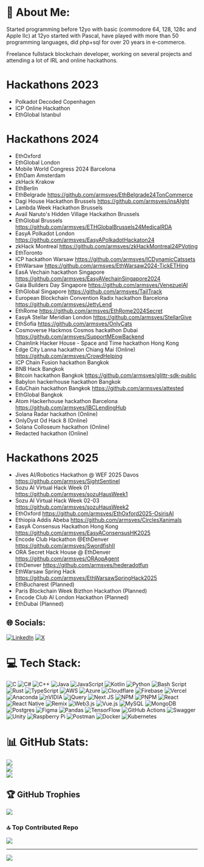 # 💫 About Me:
Started programming before 12yo with basic (commodore 64, 128, 128c and Apple IIc) at 12yo started with Pascal, have played with more than 50 programming languages, did php+sql for over 20 years in e-commerce.

Freelance fullstack blockchain developer, working on several projects and attending a lot of IRL and online hackathons.

# Hackathons 2023
- Polkadot Decoded Copenhagen
- ICP Online Hackathon
- EthGlobal Istanbul

# Hackathons 2024

- EthOxford
- EthGlobal London
- Mobile World Congress 2024 Barcelona
- EthDam Amsterdam
- zkHack Krakow
- EthBerlin
- EthBelgrade https://github.com/armsves/EthBelgrade24TonCommerce
- Dagi House Hackathon Brussels https://github.com/armsves/insAIght
- Lambda Week Hackathon Brussels
- Avail Naruto's Hidden Village Hackathon Brussels
- EthGlobal Brussels https://github.com/armsves/ETHGlobalBrussels24MedicalRDA
- EasyA Polkadot London https://github.com/armsves/EasyAPolkadotHackaton24
- zkHack Montreal https://github.com/armsves/zkHackMontreal24PVoting
- EthToronto
- ICP hackathon Warsaw https://github.com/armsves/ICDynamicCatssets
- EthWarsaw https://github.com/armsves/EthWarsaw2024-TickETHing
- EasA Vechain hackathon Singapore https://github.com/armsves/EasyAVechainSingapore2024
- Gaia Builders Day Singapore https://github.com/armsves/VenezuelAI
- EthGlobal Singapore https://github.com/armsves/TailTrack
- European Blockchain Convention Radix hackathon Barcelona https://github.com/armsves/JettyLend
- EthRome https://github.com/armsves/EthRome2024Secret
- EasyA Stellar Meridian London https://github.com/armsves/StellarGive
- EthSofia https://github.com/armsves/OnlyCats
- Cosmoverse Hackmos Cosmos hackathon Dubai https://github.com/armsves/SupportMEowBackend
- Chainlink Hacker House - Space and Time hackathon Hong Kong
- Edge City Lanna hackathon Chiang Mai (Online) https://github.com/armsves/CrowdHelping
- ICP Chain Fusion hackathon Bangkok
- BNB Hack Bangkok
- Bitcoin hackathon Bangkok https://github.com/armsves/glittr-sdk-public
- Babylon hackerhouse hackathon Bangkok
- EduChain hackathon Bangkok https://github.com/armsves/attested
- EthGlobal Bangkok
- Atom Hackerhouse hackathon Barcelona https://github.com/armsves/IBCLendingHub
- Solana Radar hackathon (Online)
- OnlyDyst Od Hack 8 (Online)
- Solana Colloseum hackathon (Online)
- Redacted hackathon (Online)

# Hackathons 2025
- Jives AI/Robotics Hackathon @ WEF 2025 Davos https://github.com/armsves/SightSentinel
- Sozu AI Virtual Hack Week 01 https://github.com/armsves/sozuHausWeek1
- Sozu AI Virtual Hack Week 02-03 https://github.com/armsves/sozuHausWeek2
- EthOxford https://github.com/armsves/EthOxford2025-OsirisAI
- Ethiopia Addis Abeba https://github.com/armsves/CirclesXanimals
- EasyA Consensus Hackathon Hong Kong https://github.com/armsves/EasyAConsensusHK2025
- Encode Club Hackathon @EthDenver https://github.com/armsves/SwordfishII
- ORA Secret Hack House @ EthDenver https://github.com/armsves/ORAopAgent
- EthDenver https://github.com/armsves/hederadotfun
- EthWarsaw Spring Hack https://github.com/armsves/EthWarsawSpringHack2025
- EthBucharest (Planned)
- Paris Blockchain Week Bizthon Hackathon (Planned)
- Encode Club AI London Hackathon (Planned)
- EthDubai (Planned)

## 🌐 Socials:
[![LinkedIn](https://img.shields.io/badge/LinkedIn-%230077B5.svg?logo=linkedin&logoColor=white)](https://linkedin.com/in/armsves) 
[![X](https://img.shields.io/badge/X-black.svg?logo=X&logoColor=white)](https://x.com/armsves) 

# 💻 Tech Stack:
![C](https://img.shields.io/badge/c-%2300599C.svg?style=plastic&logo=c&logoColor=white) ![C#](https://img.shields.io/badge/c%23-%23239120.svg?style=plastic&logo=csharp&logoColor=white) ![C++](https://img.shields.io/badge/c++-%2300599C.svg?style=plastic&logo=c%2B%2B&logoColor=white) ![Java](https://img.shields.io/badge/java-%23ED8B00.svg?style=plastic&logo=openjdk&logoColor=white) ![JavaScript](https://img.shields.io/badge/javascript-%23323330.svg?style=plastic&logo=javascript&logoColor=%23F7DF1E) ![Kotlin](https://img.shields.io/badge/kotlin-%237F52FF.svg?style=plastic&logo=kotlin&logoColor=white) ![Python](https://img.shields.io/badge/python-3670A0?style=plastic&logo=python&logoColor=ffdd54) ![Bash Script](https://img.shields.io/badge/bash_script-%23121011.svg?style=plastic&logo=gnu-bash&logoColor=white) ![Rust](https://img.shields.io/badge/rust-%23000000.svg?style=plastic&logo=rust&logoColor=white) ![TypeScript](https://img.shields.io/badge/typescript-%23007ACC.svg?style=plastic&logo=typescript&logoColor=white) ![AWS](https://img.shields.io/badge/AWS-%23FF9900.svg?style=plastic&logo=amazon-aws&logoColor=white) ![Azure](https://img.shields.io/badge/azure-%230072C6.svg?style=plastic&logo=microsoftazure&logoColor=white) ![Cloudflare](https://img.shields.io/badge/Cloudflare-F38020?style=plastic&logo=Cloudflare&logoColor=white) ![Firebase](https://img.shields.io/badge/firebase-%23039BE5.svg?style=plastic&logo=firebase) ![Vercel](https://img.shields.io/badge/vercel-%23000000.svg?style=plastic&logo=vercel&logoColor=white) ![Anaconda](https://img.shields.io/badge/Anaconda-%2344A833.svg?style=plastic&logo=anaconda&logoColor=white) ![nVIDIA](https://img.shields.io/badge/cuda-000000.svg?style=plastic&logo=nVIDIA&logoColor=green) ![jQuery](https://img.shields.io/badge/jquery-%230769AD.svg?style=plastic&logo=jquery&logoColor=white) ![Next JS](https://img.shields.io/badge/Next-black?style=plastic&logo=next.js&logoColor=white) ![NPM](https://img.shields.io/badge/NPM-%23CB3837.svg?style=plastic&logo=npm&logoColor=white) ![PNPM](https://img.shields.io/badge/pnpm-%234a4a4a.svg?style=plastic&logo=pnpm&logoColor=f69220) ![React](https://img.shields.io/badge/react-%2320232a.svg?style=plastic&logo=react&logoColor=%2361DAFB) ![React Native](https://img.shields.io/badge/react_native-%2320232a.svg?style=plastic&logo=react&logoColor=%2361DAFB) ![Remix](https://img.shields.io/badge/remix-%23000.svg?style=plastic&logo=remix&logoColor=white) ![Web3.js](https://img.shields.io/badge/web3.js-F16822?style=plastic&logo=web3.js&logoColor=white) ![Vue.js](https://img.shields.io/badge/vue.js-%2335495e.svg?style=plastic&logo=vuedotjs&logoColor=%234FC08D) ![MySQL](https://img.shields.io/badge/mysql-4479A1.svg?style=plastic&logo=mysql&logoColor=white) ![MongoDB](https://img.shields.io/badge/MongoDB-%234ea94b.svg?style=plastic&logo=mongodb&logoColor=white) ![Postgres](https://img.shields.io/badge/postgres-%23316192.svg?style=plastic&logo=postgresql&logoColor=white) ![Figma](https://img.shields.io/badge/figma-%23F24E1E.svg?style=plastic&logo=figma&logoColor=white) ![Pandas](https://img.shields.io/badge/pandas-%23150458.svg?style=plastic&logo=pandas&logoColor=white) ![TensorFlow](https://img.shields.io/badge/TensorFlow-%23FF6F00.svg?style=plastic&logo=TensorFlow&logoColor=white) ![GitHub Actions](https://img.shields.io/badge/github%20actions-%232671E5.svg?style=plastic&logo=githubactions&logoColor=white) ![Swagger](https://img.shields.io/badge/-Swagger-%23Clojure?style=plastic&logo=swagger&logoColor=white) ![Unity](https://img.shields.io/badge/unity-%23000000.svg?style=plastic&logo=unity&logoColor=white) ![Raspberry Pi](https://img.shields.io/badge/-Raspberry_Pi-C51A4A?style=plastic&logo=Raspberry-Pi) ![Postman](https://img.shields.io/badge/Postman-FF6C37?style=plastic&logo=postman&logoColor=white) ![Docker](https://img.shields.io/badge/docker-%230db7ed.svg?style=plastic&logo=docker&logoColor=white) ![Kubernetes](https://img.shields.io/badge/kubernetes-%23326ce5.svg?style=plastic&logo=kubernetes&logoColor=white)
# 📊 GitHub Stats:
![](https://github-readme-stats.vercel.app/api?username=armsves&theme=dark&hide_border=false&include_all_commits=true&count_private=false)<br/>
![](https://github-readme-streak-stats.herokuapp.com/?user=armsves&theme=dark&hide_border=false)<br/>
![](https://github-readme-stats.vercel.app/api/top-langs/?username=armsves&theme=dark&hide_border=false&include_all_commits=true&count_private=false&layout=compact)

## 🏆 GitHub Trophies
![](https://github-profile-trophy.vercel.app/?username=armsves&theme=onedark&no-frame=false&no-bg=true&margin-w=4)

### 🔝 Top Contributed Repo
![](https://github-contributor-stats.vercel.app/api?username=armsves&limit=5&theme=dark&combine_all_yearly_contributions=true)

---
[![](https://visitcount.itsvg.in/api?id=armsves&icon=0&color=0)](https://visitcount.itsvg.in)

<!-- Proudly created with GPRM ( https://gprm.itsvg.in ) -->
